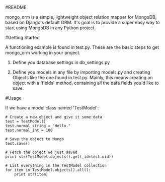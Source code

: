#README

mongo_orm is a simple, lightweight object relation mapper for MongoDB, based on Django's default ORM.  It's goal is to provide a super easy way to start using MongoDB in any Python project.

#Getting Started

A functioning example is found in test.py.  These are the basic steps to get mongo_orm working in your project.

1) Define you database settings in db_settings.py

2) Define you models in any file by importing models.py and creating Objects like the one found in test.py.  Mainly, this means creating an object with a 'fields' method, containing all the data fields you'd like to save.

#Usage

If we have a model class named 'TestModel':

    # Create a new object and give it some data
    test = TestModel()
	test.normal_string = "Hello."
	test.normal_int = 100
	
	# Save the object to Mongo
	test.save()

	# Fetch the object we just saved
	print str(TestModel.objects().get(_id=test.uid))

	# List everything in the TestModel collection 
	for item in TestModel.objects().all():
	    print str(item)